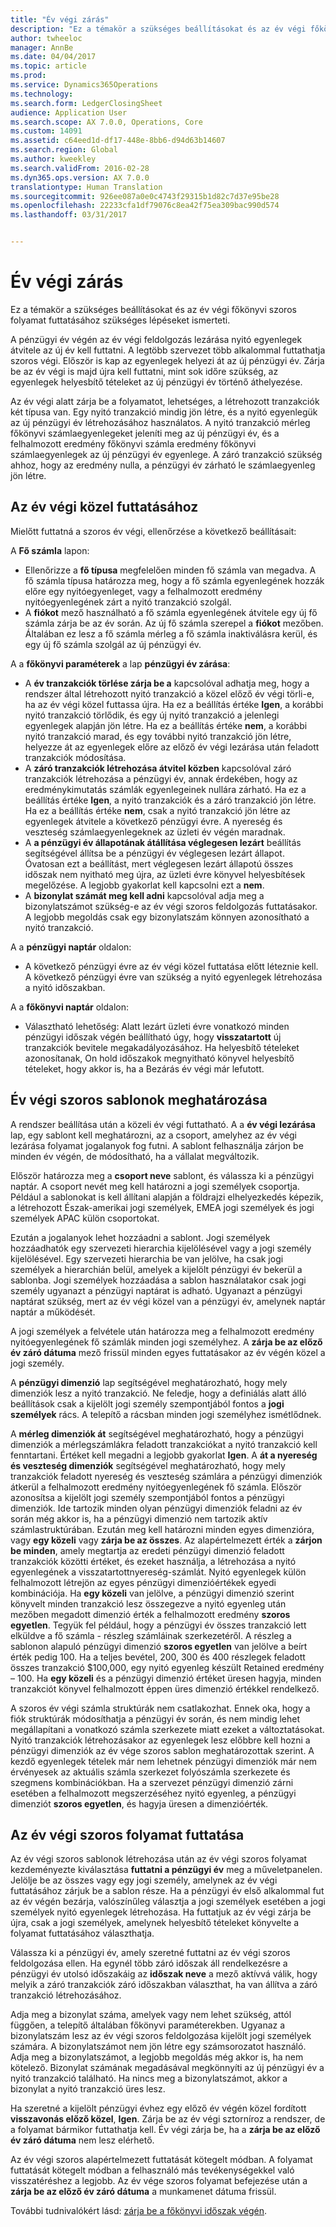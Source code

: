 ```yaml
---
title: "Év végi zárás"
description: "Ez a témakör a szükséges beállításokat és az év végi főkönyvi szoros folyamat futtatásához szükséges lépéseket ismerteti."
author: twheeloc
manager: AnnBe
ms.date: 04/04/2017
ms.topic: article
ms.prod: 
ms.service: Dynamics365Operations
ms.technology: 
ms.search.form: LedgerClosingSheet
audience: Application User
ms.search.scope: AX 7.0.0, Operations, Core
ms.custom: 14091
ms.assetid: c64eed1d-df17-448e-8bb6-d94d63b14607
ms.search.region: Global
ms.author: kweekley
ms.search.validFrom: 2016-02-28
ms.dyn365.ops.version: AX 7.0.0
translationtype: Human Translation
ms.sourcegitcommit: 926ee087a0e0c4743f29315b1d82c7d37e95be28
ms.openlocfilehash: 22233cfa1df79076c8ea42f75ea309bac990d574
ms.lasthandoff: 03/31/2017


---
```


# <a name="year-end-close"></a>Év végi zárás

Ez a témakör a szükséges beállításokat és az év végi főkönyvi szoros folyamat futtatásához szükséges lépéseket ismerteti. 

A pénzügyi év végén az év végi feldolgozás lezárása nyitó egyenlegek átvitele az új év kell futtatni. A legtöbb szervezet több alkalommal futtathatja szoros végi. Először is kap az egyenlegek helyezi át az új pénzügyi év. Zárja be az év végi is majd újra kell futtatni, mint sok időre szükség, az egyenlegek helyesbítő tételeket az új pénzügyi év történő áthelyezése. 

Az év végi alatt zárja be a folyamatot, lehetséges, a létrehozott tranzakciók két típusa van. Egy nyitó tranzakció mindig jön létre, és a nyitó egyenlegük az új pénzügyi év létrehozásához használatos. A nyitó tranzakció mérleg főkönyvi számlaegyenlegeket jeleníti meg az új pénzügyi év, és a felhalmozott eredmény főkönyvi számla eredmény főkönyvi számlaegyenlegek az új pénzügyi év egyenlege. A záró tranzakció szükség ahhoz, hogy az eredmény nulla, a pénzügyi év zárható le számlaegyenleg jön létre.

## <a name="prepare-to-run-the-year-end-close"></a>Az év végi közel futtatásához
Mielőtt futtatná a szoros év végi, ellenőrzése a következő beállításait: 

A **Fő számla** lapon:

-   Ellenőrizze a **fő típusa** megfelelően minden fő számla van megadva. A fő számla típusa határozza meg, hogy a fő számla egyenlegének hozzák előre egy nyitóegyenleget, vagy a felhalmozott eredmény nyitóegyenlegének zárt a nyitó tranzakció szolgál.
-   A **fiókot** mező használható a fő számla egyenlegének átvitele egy új fő számla zárja be az év során. Az új fő számla szerepel a **fiókot** mezőben. Általában ez lesz a fő számla mérleg a fő számla inaktiválásra kerül, és egy új fő számla szolgál az új pénzügyi év.

A a **főkönyvi paraméterek** a lap **pénzügyi év zárása**:

-   A **év tranzakciók törlése zárja be a** kapcsolóval adhatja meg, hogy a rendszer által létrehozott nyitó tranzakció a közel előző év végi törli-e, ha az év végi közel futtassa újra. Ha ez a beállítás értéke **Igen**, a korábbi nyitó tranzakció törlődik, és egy új nyitó tranzakció a jelenlegi egyenlegek alapján jön létre. Ha ez a beállítás értéke **nem**, a korábbi nyitó tranzakció marad, és egy további nyitó tranzakció jön létre, helyezze át az egyenlegek előre az előző év végi lezárása után feladott tranzakciók módosítása.
-   A **záró tranzakciók létrehozása átvitel közben** kapcsolóval záró tranzakciók létrehozása a pénzügyi év, annak érdekében, hogy az eredménykimutatás számlák egyenlegeinek nullára zárható. Ha ez a beállítás értéke **Igen**, a nyitó tranzakciók és a záró tranzakció jön létre. Ha ez a beállítás értéke **nem**, csak a nyitó tranzakció jön létre az egyenlegek átvitele a következő pénzügyi évre. A nyereség és veszteség számlaegyenlegeknek az üzleti év végén maradnak.
-   A **a pénzügyi év állapotának átállítása véglegesen lezárt** beállítás segítségével állítsa be a pénzügyi év véglegesen lezárt állapot. Óvatosan ezt a beállítást, mert véglegesen lezárt állapotú összes időszak nem nyitható meg újra, az üzleti évre könyvel helyesbítések megelőzése. A legjobb gyakorlat kell kapcsolni ezt a **nem**.
-   A **bizonylat számát meg kell adni** kapcsolóval adja meg a bizonylatszámot szükség-e az év végi szoros feldolgozás futtatásakor. A legjobb megoldás csak egy bizonylatszám könnyen azonosítható a nyitó tranzakció.

A a **pénzügyi naptár** oldalon:

-   A következő pénzügyi évre az év végi közel futtatása előtt léteznie kell. A következő pénzügyi évre van szükség a nyitó egyenlegek létrehozása a nyitó időszakban.

A a **főkönyvi naptár** oldalon:

-   Választható lehetőség: Alatt lezárt üzleti évre vonatkozó minden pénzügyi időszak végén beállítható úgy, hogy **visszatartott** új tranzakciók bevitele megakadályozásához. Ha helyesbítő tételeket azonosítanak, On hold időszakok megnyitható könyvel helyesbítő tételeket, hogy akkor is, ha a Bezárás év végi már lefutott.

## <a name="define-year-end-close-templates"></a>Év végi szoros sablonok meghatározása
A rendszer beállítása után a közeli év végi futtatható. A a **év végi lezárása** lap, egy sablont kell meghatározni, az a csoport, amelyhez az év végi lezárása folyamat jogalanyok fog futni. A sablont felhasználja zárjon be minden év végén, de módosítható, ha a vállalat megváltozik. 

Először határozza meg a **csoport neve** sablont, és válassza ki a pénzügyi naptár. A csoport nevét meg kell határozni a jogi személyek csoportja.  Például a sablonokat is kell állítani alapján a földrajzi elhelyezkedés képezik, a létrehozott Észak-amerikai jogi személyek, EMEA jogi személyek és jogi személyek APAC külön csoportokat. 

Ezután a jogalanyok lehet hozzáadni a sablont. Jogi személyek hozzáadhatók egy szervezeti hierarchia kijelölésével vagy a jogi személy kijelölésével. Egy szervezeti hierarchia be van jelölve, ha csak jogi személyek a hierarchián belül, amelyek a kijelölt pénzügyi év bekerül a sablonba. Jogi személyek hozzáadása a sablon használatakor csak jogi személy ugyanazt a pénzügyi naptárat is adható. Ugyanazt a pénzügyi naptárat szükség, mert az év végi közel van a pénzügyi év, amelynek naptár naptár a működését. 

A jogi személyek a felvétele után határozza meg a felhalmozott eredmény nyitóegyenlegének fő számlák minden jogi személyhez. A **zárja be az előző év záró dátuma** mező frissül minden egyes futtatásakor az év végén közel a jogi személy. 

A **pénzügyi dimenzió** lap segítségével meghatározható, hogy mely dimenziók lesz a nyitó tranzakció. Ne feledje, hogy a definiálás alatt álló beállítások csak a kijelölt jogi személy szempontjából fontos a **jogi személyek** rács. A telepítő a rácsban minden jogi személyhez ismétlődnek. 

A **mérleg dimenziók át** segítségével meghatározható, hogy a pénzügyi dimenziók a mérlegszámlákra feladott tranzakciókat a nyitó tranzakció kell fenntartani. Értéket kell megadni a legjobb gyakorlat **Igen**. A **át a nyereség és veszteség dimenziók** segítségével meghatározható, hogy mely tranzakciók feladott nyereség és veszteség számlára a pénzügyi dimenziók átkerül a felhalmozott eredmény nyitóegyenlegének fő számla. Először azonosítsa a kijelölt jogi személy szempontjából fontos a pénzügyi dimenziók. Ide tartozik minden olyan pénzügyi dimenziók feladni az év során még akkor is, ha a pénzügyi dimenzió nem tartozik aktív számlastruktúrában. Ezután meg kell határozni minden egyes dimenzióra, vagy **egy közeli** vagy **zárja be az összes**.  Az alapértelmezett érték a **zárjon be minden**, amely megtartja az eredeti pénzügyi dimenzió feladott tranzakciók közötti értéket, és ezeket használja, a létrehozása a nyitó egyenlegének a visszatartottnyereség-számlát. Nyitó egyenlegek külön felhalmozott létrejön az egyes pénzügyi dimenzióértékek egyedi kombinációja. Ha **egy közeli** van jelölve, a pénzügyi dimenzió szerint könyvelt minden tranzakció lesz összegezve a nyitó egyenleg után mezőben megadott dimenzió érték a felhalmozott eredmény **szoros egyetlen**. Tegyük fel például, hogy a pénzügyi év összes tranzakció lett elküldve a fő számla - részleg számláinak szerkezetéről. A részleg a sablonon alapuló pénzügyi dimenzió **szoros egyetlen** van jelölve a beírt érték pedig 100. Ha a teljes bevétel, 200, 300 és 400 részlegek feladott összes tranzakció $100,000, egy nyitó egyenleg készült Retained eredmény – 100. Ha **egy közeli** és a pénzügyi dimenzió értéket üresen hagyja, minden tranzakciót könyvel felhalmozott éppen üres dimenzió értékkel rendelkező. 

A szoros év végi számla struktúrák nem csatlakozhat. Ennek oka, hogy a fiók struktúrák módosíthatja a pénzügyi év során, és nem mindig lehet megállapítani a vonatkozó számla szerkezete miatt ezeket a változtatásokat.  Nyitó tranzakciók létrehozásakor az egyenlegek lesz előbbre kell hozni a pénzügyi dimenziók az év vége szoros sablon meghatározottak szerint. A kezdő egyenlegek tételek már nem lehetnek pénzügyi dimenziók már nem érvényesek az aktuális számla szerkezet folyószámla szerkezete és szegmens kombinációkban. Ha a szervezet pénzügyi dimenzió zárni esetében a felhalmozott megszerzéséhez nyitó egyenleg, a pénzügyi dimenziót **szoros egyetlen**, és hagyja üresen a dimenzióérték.

## <a name="run-the-year-end-close-process"></a>Az év végi szoros folyamat futtatása
Az év végi szoros sablonok létrehozása után az év végi szoros folyamat kezdeményezte kiválasztása **futtatni a pénzügyi év** meg a műveletpanelen. Jelölje be az összes vagy egy jogi személy, amelynek az év végi futtatásához zárjuk be a sablon része. Ha a pénzügyi év első alkalommal fut az év végén bezárja, valószínűleg választja a jogi személyek esetében a jogi személyek nyitó egyenlegek létrehozása. Ha futtatjuk az év végi zárja be újra, csak a jogi személyek, amelynek helyesbítő tételeket könyvelte a folyamat futtatásához választhatja. 

Válassza ki a pénzügyi év, amely szeretné futtatni az év végi szoros feldolgozása ellen. Ha egynél több záró időszak áll rendelkezésre a pénzügyi év utolsó időszakáig az **időszak neve** a mező aktívvá válik, hogy melyik a záró tranzakciók záró időszakban választhat, ha van állítva a záró tranzakció létrehozásához. 

Adja meg a bizonylat száma, amelyek vagy nem lehet szükség, attól függően, a telepítő általában főkönyvi paraméterekben. Ugyanaz a bizonylatszám lesz az év végi szoros feldolgozása kijelölt jogi személyek számára. A bizonylatszámot nem jön létre egy számsorozatot használó. Adja meg a bizonylatszámot, a legjobb megoldás még akkor is, ha nem kötelező. Bizonylat számának megadásával megkönnyíti az új pénzügyi év a nyitó tranzakció található. Ha nincs meg a bizonylatszámot, akkor a bizonylat a nyitó tranzakció üres lesz. 

Ha szeretné a kijelölt pénzügyi évhez egy előző év végén közel fordított **visszavonás előző közel**, **Igen**. Zárja be az év végi sztorníroz a rendszer, de a folyamat bármikor futtathatja kell. Év végi zárja be, ha a **zárja be az előző év záró dátuma** nem lesz elérhető. 

Az év végi szoros alapértelmezett futtatását kötegelt módban. A folyamat futtatását kötegelt módban a felhasználó más tevékenységekkel való visszatéréshez a legjobb. Az év vége szoros folyamat befejezése után a **zárja be az előző év záró dátuma** a munkamenet dátuma frissül.

További tudnivalókért lásd: [zárja be a főkönyvi időszak végén](close-general-ledger-at-period-end.md).



